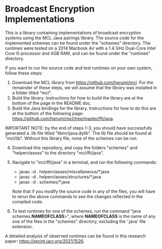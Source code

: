 # Broadcast Encryption Implementations

This is a library containing implementations of broadcast encryption systems using the MCL Java pairings library. The source code for the implemented schemes can be found under the "schemes" directory. The runtimes were tested on a 2014 Macbook Air with a 1.4 GHz Dual-Core Intel Core i5 processor and 4GB RAM, and can be found under the "runtimes" directory. 

If you want to run the source code and test runtimes on your own system, follow these steps:

1. Download the MCL library from https://github.com/herumi/mcl. For the remainder of these steps, we will assume that the library was installed in a folder titled "mcl".
2. Build the library. Instructions for how to build the library are at the bottom of the page in the README doc.
3. Build the Java bindings for the library. Instructions for how to do this are at the bottom of the following page: https://github.com/herumi/mcl/tree/master/ffi/java.

IMPORTANT NOTE: by the end of steps 1-3, you should have successfully generated a .lib file titled "libmcljava.dylib". The lib file should be found at "mcl/lib". Without this library file, none of the schemes can be run.

4. Download this repository, and copy the folders "schemes" and "helperclasses" to the directory "mcl/ffi/java".
5. Navigate to "mcl/ffi/java" in a terminal, and run the following commands:
   * javac -d . helperclasses/miscellaneous/*.java
   * javac -d . helperclasses/structures/*.java
   * javac -d . schemes/*.java
    
   Note that if you modify the source code in any of the files, you will have to rerun the above commands to see the changes reflected in the compiled code.
   
6. To test runtimes for one of the schemes, run the command "java schemes.**NAMEOFCLASS**>", where **NAMEOFCLASS** is the name of any one of the files in the "schemes" directory, excluding the '.java' file extension.  


A detailed analysis of observed runtimes can be found in this research paper: https://eprint.iacr.org/2021/1526.
